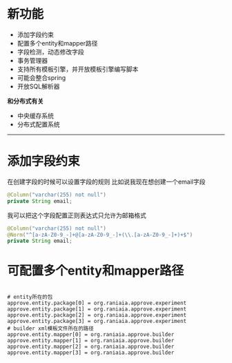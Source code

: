 # 新功能

- 添加字段约束
- 配置多个entity和mapper路径
- 字段检测，动态修改字段
- 事务管理器
- 支持所有模板引擎，并开放模板引擎编写脚本
- 可能会整合spring
- 开放SQL解析器

**和分布式有关**

- 中央缓存系统
- 分布式配置系统

---

# 添加字段约束

在创建字段的时候可以设置字段的规则
比如说我现在想创建一个email字段
```java
@Column("varchar(255) not null")
private String email;
```
我可以把这个字段配置正则表达式只允许为邮箱格式
```java
@Column("varchar(255) not null")
@Norm("^[a-zA-Z0-9_-]+@[a-zA-Z0-9_-]+(\\.[a-zA-Z0-9_-]+)+$")
private String email;
```

# 可配置多个entity和mapper路径

```properties

# entity所在的包
approve.entity.package[0] = org.raniaia.approve.experiment
approve.entity.package[1] = org.raniaia.approve.experiment
approve.entity.package[2] = org.raniaia.approve.experiment
approve.entity.package[3] = org.raniaia.approve.experiment
# builder xml模板文件所在的路径
approve.entity.mapper[0] = org.raniaia.approve.builder
approve.entity.mapper[1] = org.raniaia.approve.builder
approve.entity.mapper[2] = org.raniaia.approve.builder
approve.entity.mapper[3] = org.raniaia.approve.builder

```
